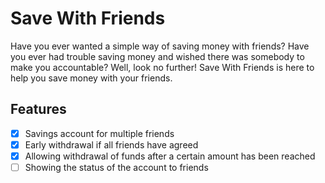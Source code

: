 # Save With Friends

Have you ever wanted a simple way of saving money with friends? Have you ever had
trouble saving money and wished there was somebody to make you accountable? Well,
look no further! Save With Friends is here to help you save money with your friends.

## Features

- [x] Savings account for multiple friends
- [x] Early withdrawal if all friends have agreed
- [x] Allowing withdrawal of funds after a certain amount has been reached
- [ ] Showing the status of the account to friends
